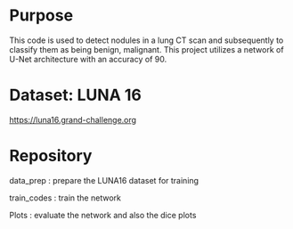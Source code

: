 # Purpose

This code is used to detect nodules in a lung CT scan and subsequently to classify them as being benign, malignant. This project utilizes a network of U-Net architecture with an accuracy of 90.

# Dataset: LUNA 16

https://luna16.grand-challenge.org


# Repository 

data_prep : prepare the LUNA16 dataset for training

train_codes : train the network

Plots : evaluate the network and also the dice plots
